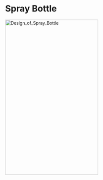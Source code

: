 # Spray Bottle

<img width="300" height="500" alt="Design_of_Spray_Bottle" src="https://github.com/user-attachments/assets/3845f19a-e5e4-45d4-b3ca-0553f7bcc5b3" />
